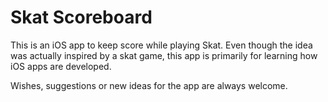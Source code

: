 # Skat Scoreboard

This is an iOS app to keep score while playing Skat. Even though the idea was actually inspired by a skat game, this app is primarily for learning how iOS apps are developed.

Wishes, suggestions or new ideas for the app are always welcome.
